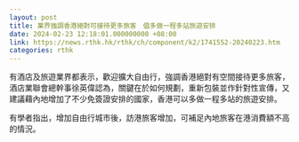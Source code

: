 ```yaml
---
layout: post
title: 業界強調香港絕對可接待更多旅客　倡多做一程多站旅遊安排
date: 2024-02-23 12:18:01.000000000 +08:00
link: https://news.rthk.hk/rthk/ch/component/k2/1741552-20240223.htm
categories: rthk
---
```


有酒店及旅遊業界都表示，歡迎擴大自由行，強調香港絕對有空間接待更多旅客，酒店業聯會總幹事徐英偉認為，關鍵在於如何規劃，重新包裝並作針對性宣傳，又建議藉內地增加了不少免簽證安排的國家，香港可以多做一程多站的旅遊安排。

有學者指出，增加自由行城市後，訪港旅客增加，可補足內地旅客在港消費額不高的情況。
